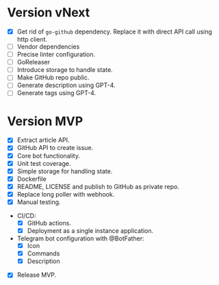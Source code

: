# Version vNext

- [x] Get rid of `go-github` dependency. Replace it with direct API call using http client.
- [ ] Vendor dependencies
- [ ] Precise linter configuration.
- [ ] GoReleaser
- [ ] Introduce storage to handle state.
- [ ] Make GitHub repo public.
- [ ] Generate description using GPT-4.
- [ ] Generate tags using GPT-4.

# Version MVP

- [x] Extract article API.
- [x] GitHub API to create issue.
- [x] Core bot functionality.
- [x] Unit test coverage.
- [x] Simple storage for handling state.
- [x] Dockerfile
- [x] README, LICENSE and publish to GitHub as private repo.
- [x] Replace long poller with webhook.
- [x] Manual testing.
- CI/CD:
  - [x] GitHub actions.
  - [x] Deployment as a single instance application.
- Telegram bot configuration with @BotFather:
  - [x] Icon
  - [x] Commands
  - [x] Description
- [x] Release MVP.
